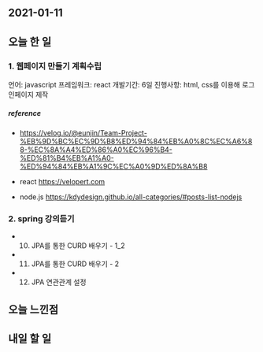 2021-01-11
--

## 오늘 한 일
### 1. 웹페이지 만들기 계획수립
언어: javascript
프레임워크: react
개발기간: 6일
진행사항: html, css를 이용해 로그인페이지 제작 

##### reference
- https://velog.io/@eunjin/Team-Project-%EB%9D%BC%EC%9D%B8%ED%94%84%EB%A0%8C%EC%A6%88-%EC%8A%A4%ED%86%A0%EC%96%B4-%ED%81%B4%EB%A1%A0-%ED%94%84%EB%A1%9C%EC%A0%9D%ED%8A%B8

- react
  https://velopert.com

- node.js
  https://kdydesign.github.io/all-categories/#posts-list-nodejs

### 2. spring 강의듣기
- 10. JPA를 통한 CURD 배우기 - 1_2
- 11. JPA를 통한 CURD 배우기 - 2
- 12. JPA 연관관계 설정

## 오늘 느낀점

## 내일 할 일

